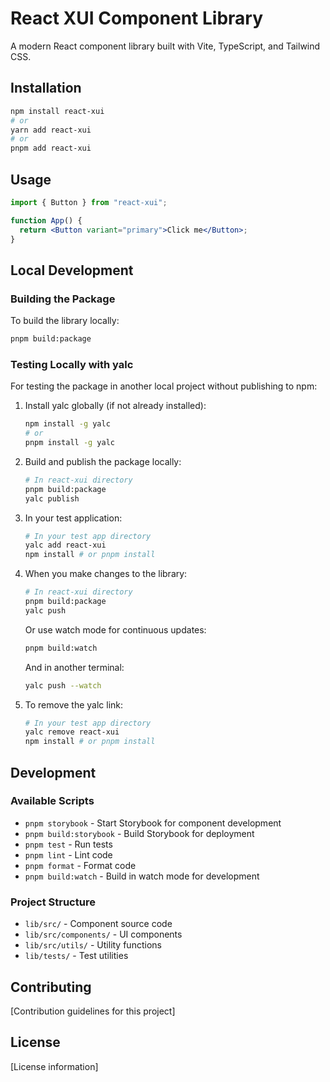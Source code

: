 # React XUI Component Library

A modern React component library built with Vite, TypeScript, and Tailwind CSS.

## Installation

```bash
npm install react-xui
# or
yarn add react-xui
# or
pnpm add react-xui
```

## Usage

```jsx
import { Button } from "react-xui";

function App() {
  return <Button variant="primary">Click me</Button>;
}
```

## Local Development

### Building the Package

To build the library locally:

```bash
pnpm build:package
```

### Testing Locally with yalc

For testing the package in another local project without publishing to npm:

1. Install yalc globally (if not already installed):

   ```bash
   npm install -g yalc
   # or
   pnpm install -g yalc
   ```

2. Build and publish the package locally:

   ```bash
   # In react-xui directory
   pnpm build:package
   yalc publish
   ```

3. In your test application:

   ```bash
   # In your test app directory
   yalc add react-xui
   npm install # or pnpm install
   ```

4. When you make changes to the library:

   ```bash
   # In react-xui directory
   pnpm build:package
   yalc push
   ```

   Or use watch mode for continuous updates:

   ```bash
   pnpm build:watch
   ```

   And in another terminal:

   ```bash
   yalc push --watch
   ```

5. To remove the yalc link:

   ```bash
   # In your test app directory
   yalc remove react-xui
   npm install # or pnpm install
   ```

## Development

### Available Scripts

- `pnpm storybook` - Start Storybook for component development
- `pnpm build:storybook` - Build Storybook for deployment
- `pnpm test` - Run tests
- `pnpm lint` - Lint code
- `pnpm format` - Format code
- `pnpm build:watch` - Build in watch mode for development

### Project Structure

- `lib/src/` - Component source code
- `lib/src/components/` - UI components
- `lib/src/utils/` - Utility functions
- `lib/tests/` - Test utilities

## Contributing

[Contribution guidelines for this project]

## License

[License information]
